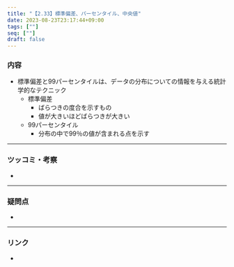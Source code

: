 ```yaml
---
title: "【2.33】標準偏差、パーセンタイル、中央値"
date: 2023-08-23T23:17:44+09:00
tags: [""]
seq: [""]
draft: false
---
```


### 内容
- 標準偏差と99パーセンタイルは、データの分布についての情報を与える統計学的なテクニック
  - 標準偏差
    - ばらつきの度合を示すもの
    - 値が大きいほどばらつきが大きい
  - 99パーセンタイル
    - 分布の中で99％の値が含まれる点を示す

---
### ツッコミ・考察
- 

---
### 疑問点
- 


---
### リンク
- 